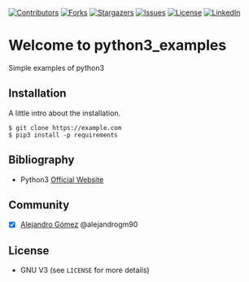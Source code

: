 [![Contributors][contributors-shield]][contributors-url]
[![Forks][forks-shield]][forks-url]
[![Stargazers][stars-shield]][stars-url]
[![Issues][issues-shield]][issues-url]
[![License][license-shield]][license-url]
[![LinkedIn][linkedin-shield]][linkedin-url]

# Welcome to python3_examples
Simple examples of python3

## Installation
A little intro about the installation. 
```terminal
$ git clone https://example.com
$ pip3 install -p requirements
```

## Bibliography ##
- Python3 [Official Website](https://www.pyhton.org/)

## Community ##
- [x] [Alejandro Gómez](https://github.com/alejandrogm90) @alejandrogm90

## License ##
* GNU V3 (see `LICENSE` for more details)

[contributors-shield]: https://img.shields.io/github/contributors/alejandrogm90/python3_examples.svg?style=for-the-badge
[forks-shield]: https://img.shields.io/github/forks/alejandrogm90/python3_examples.svg?style=for-the-badge
[stars-shield]: https://img.shields.io/github/stars/alejandrogm90/python3_examples.svg?style=for-the-badge
[issues-shield]: https://img.shields.io/github/issues/alejandrogm90/python3_examples.svg?style=for-the-badge
[license-shield]: https://img.shields.io/github/license/alejandrogm90/python3_examples.svg?style=for-the-badge
[linkedin-shield]: https://img.shields.io/badge/-LinkedIn-black.svg?style=for-the-badge&logo=linkedin&colorB=555

[contributors-url]: https://github.com/alejandrogm90/python3_examples/graphs/contributors
[forks-url]: https://github.com/alejandrogm90/python3_examples/network/members
[stars-url]: https://github.com/alejandrogm90/python3_examples/stargazers
[issues-url]: https://github.com/alejandrogm90/python3_examples/issues
[license-url]: https://github.com/alejandrogm90/python3_examples/blob/master/LICENSE.txt
[linkedin-url]: https://www.linkedin.com/in/alejandro-g-762869129/
